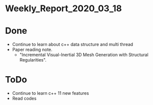 Weekly_Report_2020_03_18
====

# Done

+ Continue to learn about c++ data structure and multi thread
+ Paper reading note.
  - "Incremental Visual-Inertial 3D Mesh Generation with Structural Regularities".

# ToDo

+ Continue to learn c++ 11 new features
+ Read codes
